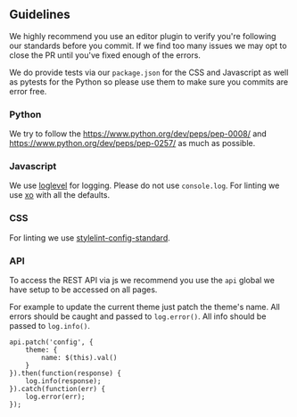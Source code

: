 ## Guidelines
We highly recommend you use an editor plugin to verify you're following our standards before you commit.
If we find too many issues we may opt to close the PR until you've fixed enough of the errors.

We do provide tests via our `package.json` for the CSS and Javascript as well as pytests for the Python so please use them to make sure you commits are error free.

### Python
We try to follow the <https://www.python.org/dev/peps/pep-0008/> and <https://www.python.org/dev/peps/pep-0257/> as much as possible.

### Javascript
We use [loglevel](https://github.com/pimterry/loglevel) for logging. Please do not use `console.log`.
For linting we use [xo](https://github.com/sindresorhus/xo) with all the defaults.

### CSS
For linting we use [stylelint-config-standard](https://github.com/stylelint/stylelint-config-standard).

### API
To access the REST API via js we recommend you use the `api` global we have setup to be accessed on all pages.

For example to update the current theme just patch the theme's name.
All errors should be caught and passed to `log.error()`. All info should be passed to `log.info()`.
```
api.patch('config', {
    theme: {
        name: $(this).val()
    }
}).then(function(response) {
    log.info(response);
}).catch(function(err) {
    log.error(err);
});
```